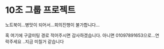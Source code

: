 # 10조 그룹 프로젝트


노트북이...병맛이 되어서...회의진행이 불가합니다...

혹 여기에 구글미팅 경로 적어주시면 감사하겠습니다.
아니면 01097891653으로...연락주세요 ..지금 미칠거 같습니다